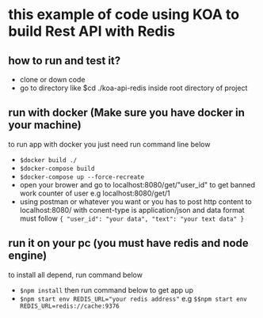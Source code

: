 # this example of code using KOA to build Rest API with Redis

## how to run and test it?
- clone or down code
- go to directory like $cd ./koa-api-redis
inside root directory of project
## run with docker (Make sure you have docker in your machine)
to run app with docker you just need run command line below
- `$docker build ./`
- `$docker-compose build`
- `$docker-compose up --force-recreate`
- open your brower and go to localhost:8080/get/"user_id" to get banned work counter of user e.g 
localhost:8080/get/1
- using postman or whatever you want or you has to post http content to localhost:8080/ with conent-type is application/json
and data format must follow 
`{
"user_id": "your data",
"text": "your text data"
}`
## run it on your pc (you must have redis and node engine)
to install all depend, run command below
- `$npm install` 
then run command below to get app up
- `$npm start env REDIS_URL="your redis address"` e.g `$$npm start env REDIS_URL=redis://cache:9376`

